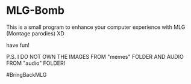 # MLG-Bomb
This is a small program to enhance your computer experience with MLG (Montage parodies) XD

have fun!

P.S.
I DO NOT OWN THE IMAGES FROM "memes" FOLDER AND AUDIO FROM "audio" FOLDER!


#BringBackMLG

